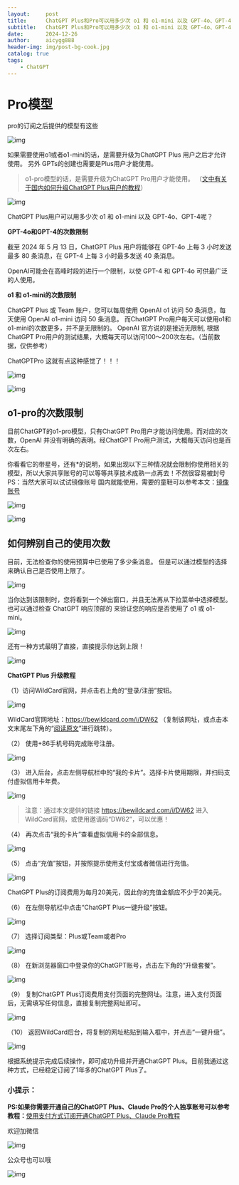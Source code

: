 ```yaml
---
layout:     post
title:      ChatGPT Plus和Pro可以用多少次 o1 和 o1-mini 以及 GPT-4o、GPT-4，一文教你确认是否使用上限
subtitle:   ChatGPT Plus和Pro可以用多少次 o1 和 o1-mini 以及 GPT-4o、GPT-4，一文教你确认是否使用上限
date:       2024-12-26
author:     aicygg888
header-img: img/post-bg-cook.jpg
catalog: true
tags:
    - ChatGPT
---
```




# Pro模型


pro的订阅之后提供的模型有这些

![img](https://pica.zhimg.com/80/v2-b71dc3768ebf101186106dac7d520f69_720w.png)

如果需要使用o1或者o1-mini的话，是需要升级为ChatGPT Plus 用户之后才允许使用。 另外 GPTs的创建也需要是Plus用户才能使用。

>  o1-pro模型的话，是需要升级为ChatGPT Pro用户才能使用。 （[文中有关于国内如何升级ChatGPT Plus用户的教程](https://littlemagic8.github.io/2024/12/08/how-to-update-ChatGPTPro-plus/)）

![img](https://pic1.zhimg.com/80/v2-8616721645fcbf4e45737d06dca49615_720w.png)

ChatGPT Plus用户可以用多少次 o1 和 o1-mini 以及 GPT-4o、GPT-4呢？ 

**GPT-4o和GPT-4的次数限制** 

截至 2024 年 5 月 13 日，ChatGPT Plus 用户将能够在 GPT-4o 上每 3 小时发送最多 80 条消息，在 GPT-4 上每 3 小时最多发送 40 条消息。 

OpenAI可能会在高峰时段的进行一个限制，以使 GPT-4 和 GPT-4o 可供最广泛的人使用。

 **o1 和 o1-mini的次数限制** 

ChatGPT Plus 或 Team 账户，您可以每周使用 OpenAI o1 访问 50 条消息，每天使用 OpenAI o1-mini 访问 50 条消息。 而ChatGPT Pro用户每天可以使用o1和o1-mini的次数更多，并不是无限制的。 OpenAI 官方说的是接近无限制, 根据ChatGPT Pro用户的测试结果，大概每天可以访问100～200次左右。（当前数据，仅供参考）

ChatGPTPro 这就有点这种感觉了！！！

![img](https://picx.zhimg.com/80/v2-7cba66d1a51045119e68b50ca11c57ca_720w.png)



![img](https://picx.zhimg.com/80/v2-8fa2a3665521d280e6508cdc969eb5a0_720w.png)



## o1-pro的次数限制

目前ChatGPT的o1-pro模型，只有ChatGPT Pro用户才能访问使用。而对应的次数，OpenAI 并没有明确的表明。经ChatGPT Pro用户测试，大概每天访问也是百次左右。

你看看它的带星号，还有*的说明，如果出现以下三种情况就会限制你使用相关的模型，所以大家共享账号的可以等等共享技术成熟一点再去！不然很容易被封号 PS：当然大家可以试试镜像账号 国内就能使用，需要的童鞋可以参考本文：[镜像账号](https://littlemagic8.github.io/2024/09/13/GPT-o1-get/)

![img](https://pic1.zhimg.com/80/v2-003fd862c026cab7d10dab701d399b10_720w.png)

![img](https://pic1.zhimg.com/80/v2-667b0f24209604325f0509dacb176fe4_720w.png)

## 如何辨别自己的使用次数

目前，无法检查你的使用预算中已使用了多少条消息。 但是可以通过模型的选择来确认自己是否使用上限了。

![img](https://pic1.zhimg.com/80/v2-886fd3552f385bd6df222007378f800b_720w.png)

当你达到该限制时，您将看到一个弹出窗口，并且无法再从下拉菜单中选择模型。也可以通过检查 ChatGPT 响应顶部的 来验证您的响应是否使用了 o1 或 o1-mini。

![img](https://picx.zhimg.com/80/v2-1cc4099d1d130f17468726d41b42756c_720w.png)



还有一种方式最明了直接，直接提示你达到上限！

![img](https://picx.zhimg.com/80/v2-dc86306f9acda3351fadc118db95d7b2_720w.png)

**ChatGPT Plus 升级教程** 

（1）访问WildCard官网，并点击右上角的“登录/注册”按钮。

![img](https://picx.zhimg.com/80/v2-3fda13cfb2fdd03a9f5db5cac00f6093_720w.png)

 WildCard官网地址：https://bewildcard.com/i/DW62 （复制该网址，或点击本文末尾左下角的“[阅读原文](https://bewildcard.com/i/DW62)”进行跳转）。 

（2） 使用+86手机号码完成账号注册。

![img](https://pica.zhimg.com/80/v2-5232d52d2d9a7fb65d8caf2c4b465756_720w.png)

（3） 进入后台，点击左侧导航栏中的“我的卡片”。选择卡片使用期限，并扫码支付虚拟信用卡年费。

![img](https://picx.zhimg.com/80/v2-68de8f012136620c1c96a6f41dcf43d0_720w.png)

> 注意：通过本文提供的链接 https://bewildcard.com/i/DW62 进入WildCard官网，或使用邀请码“DW62”，可以优惠！ 

（4） 再次点击“我的卡片”查看虚拟信用卡的全部信息。

![img](https://pica.zhimg.com/80/v2-c9c080118bb0c4c69171c0213ada4a1c_720w.png)

（5） 点击“充值”按钮，并按照提示使用支付宝或者微信进行充值。

![img](https://pic1.zhimg.com/80/v2-b240feb43639e084991afe9453686c9a_720w.png)

 ChatGPT Plus的订阅费用为每月20美元，因此你的充值金额应不少于20美元。

（6） 在左侧导航栏中点击“ChatGPT Plus一键升级”按钮。

![img](https://picx.zhimg.com/80/v2-7b6c95a2615935610e90a885467e9d65_720w.png)

（7） 选择订阅类型：Plus或Team或者Pro

![img](https://picx.zhimg.com/80/v2-73e6973b903ab2741f6c4a8b9eb8fbb7_720w.png)

（8） 在新浏览器窗口中登录你的ChatGPT账号，点击左下角的“升级套餐”。

![img](https://picx.zhimg.com/80/v2-1d44e2fca2ac18dd345865f9d4065d9b_720w.png)



（9） 复制ChatGPT Plus订阅费用支付页面的完整网址。注意，进入支付页面后，无需填写任何信息，直接复制完整网址即可。

![img](https://picx.zhimg.com/80/v2-2e22e84e3fcc2c84ea981d5111d2ffc2_720w.png)



（10） 返回WildCard后台，将复制的网址粘贴到输入框中，并点击“一键升级”。

![img](https://pic1.zhimg.com/80/v2-03b98c5449a2d2050d60e5db8a45214d_720w.png)



根据系统提示完成后续操作，即可成功升级并开通ChatGPT Plus。目前我通过这种方式，已经稳定订阅了1年多的ChatGPT Plus了。



### **小提示：**

**PS:如果你需要开通自己的ChatGPT Plus、Claude Pro的个人独享账号可以参考教程：**[使用支付方式订阅开通ChatGPT Plus、Claude Pro教程](https://littlemagic8.github.io/2024/12/09/ChatGPT-and-Cluade/)

欢迎加微信

![img](https://picx.zhimg.com/80/v2-b1c8f90bffc8b2f4f32ab07a08a4ede6_720w.png)

公众号也可以哦

![img](https://pic1.zhimg.com/80/v2-4e622b64238b20948a02e0c988ca5704_720w.png)